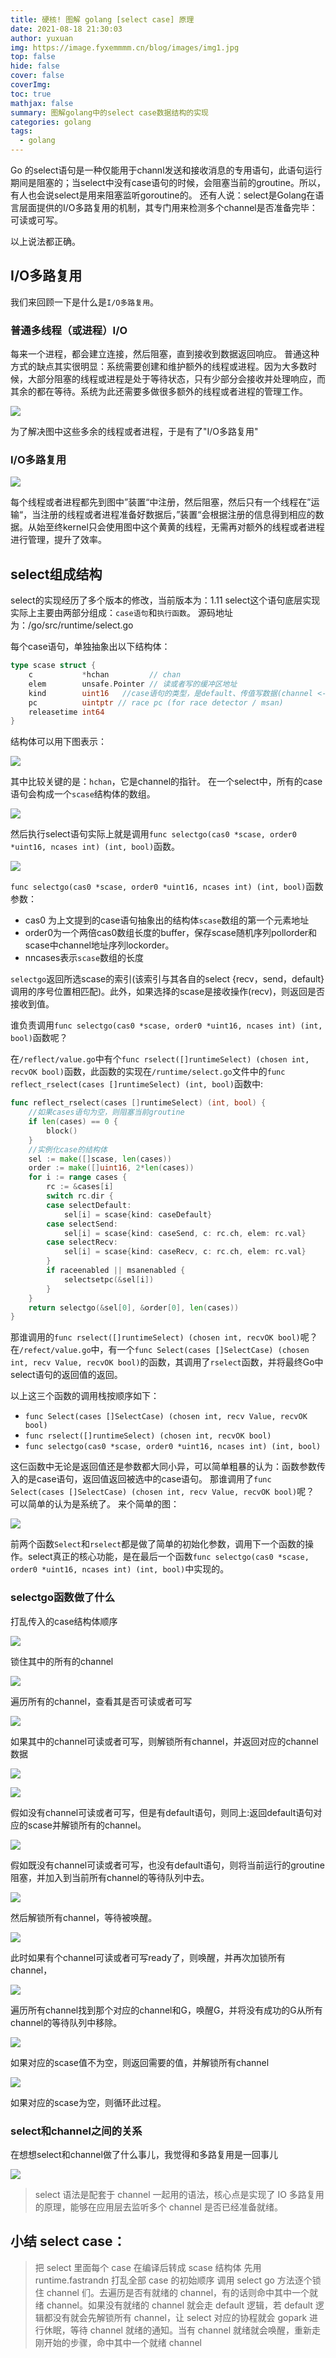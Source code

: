 ```yaml
---
title: 硬核! 图解 golang [select case] 原理
date: 2021-08-18 21:30:03
author: yuxuan
img: https://image.fyxemmmm.cn/blog/images/img1.jpg
top: false
hide: false
cover: false
coverImg: 
toc: true
mathjax: false
summary: 图解golang中的select case数据结构的实现
categories: golang
tags:
  - golang
---
```


Go 的select语句是一种仅能用于channl发送和接收消息的专用语句，此语句运行期间是阻塞的；当select中没有case语句的时候，会阻塞当前的groutine。所以，有人也会说select是用来阻塞监听goroutine的。
 还有人说：select是Golang在语言层面提供的I/O多路复用的机制，其专门用来检测多个channel是否准备完毕：可读或可写。

以上说法都正确。



## I/O多路复用

我们来回顾一下是什么是`I/O多路复用`。

### 普通多线程（或进程）I/O

每来一个进程，都会建立连接，然后阻塞，直到接收到数据返回响应。
 普通这种方式的缺点其实很明显：系统需要创建和维护额外的线程或进程。因为大多数时候，大部分阻塞的线程或进程是处于等待状态，只有少部分会接收并处理响应，而其余的都在等待。系统为此还需要多做很多额外的线程或者进程的管理工作。

![](https://image.fyxemmmm.cn/blog/images/%E8%B5%84%E6%BA%90/select1.webp)

为了解决图中这些多余的线程或者进程，于是有了"I/O多路复用"

### I/O多路复用

![](https://image.fyxemmmm.cn/blog/images/%E8%B5%84%E6%BA%90/select2.webp)

每个线程或者进程都先到图中”装置“中注册，然后阻塞，然后只有一个线程在”运输“，当注册的线程或者进程准备好数据后，”装置“会根据注册的信息得到相应的数据。从始至终kernel只会使用图中这个黄黄的线程，无需再对额外的线程或者进程进行管理，提升了效率。

## select组成结构

select的实现经历了多个版本的修改，当前版本为：1.11
 select这个语句底层实现实际上主要由两部分组成：`case语句`和`执行函数`。
 源码地址为：/go/src/runtime/select.go

每个case语句，单独抽象出以下结构体：



```go
type scase struct {
    c           *hchan         // chan
    elem        unsafe.Pointer // 读或者写的缓冲区地址
    kind        uint16   //case语句的类型，是default、传值写数据(channel <-) 还是  取值读数据(<- channel)
    pc          uintptr // race pc (for race detector / msan)
    releasetime int64
}
```

结构体可以用下图表示：



![](https://image.fyxemmmm.cn/blog/images/%E8%B5%84%E6%BA%90/select3.webp)



 其中比较关键的是：`hchan`，它是channel的指针。
 在一个select中，所有的case语句会构成一个`scase`结构体的数组。



![](https://image.fyxemmmm.cn/blog/images/%E8%B5%84%E6%BA%90/select4.webp)



然后执行select语句实际上就是调用`func selectgo(cas0 *scase, order0 *uint16, ncases int) (int, bool)`函数。

![](https://image.fyxemmmm.cn/blog/images/%E8%B5%84%E6%BA%90/select5.webp)



`func selectgo(cas0 *scase, order0 *uint16, ncases int) (int, bool)`函数参数：

- cas0 为上文提到的case语句抽象出的结构体`scase`数组的第一个元素地址
- order0为一个两倍cas0数组长度的buffer，保存scase随机序列pollorder和scase中channel地址序列lockorder。
- nncases表示`scase`数组的长度

`selectgo`返回所选scase的索引(该索引与其各自的select {recv，send，default}调用的序号位置相匹配)。此外，如果选择的scase是接收操作(recv)，则返回是否接收到值。

谁负责调用`func selectgo(cas0 *scase, order0 *uint16, ncases int) (int, bool)`函数呢？

在`/reflect/value.go`中有个`func rselect([]runtimeSelect) (chosen int, recvOK bool)`函数，此函数的实现在`/runtime/select.go`文件中的`func reflect_rselect(cases []runtimeSelect) (int, bool)`函数中:



```go
func reflect_rselect(cases []runtimeSelect) (int, bool) { 
    //如果cases语句为空，则阻塞当前groutine
    if len(cases) == 0 {
        block()
    }
    //实例化case的结构体
    sel := make([]scase, len(cases))
    order := make([]uint16, 2*len(cases))
    for i := range cases {
        rc := &cases[i]
        switch rc.dir {
        case selectDefault:
            sel[i] = scase{kind: caseDefault}
        case selectSend:
            sel[i] = scase{kind: caseSend, c: rc.ch, elem: rc.val}
        case selectRecv:
            sel[i] = scase{kind: caseRecv, c: rc.ch, elem: rc.val}
        }
        if raceenabled || msanenabled {
            selectsetpc(&sel[i])
        }
    }
    return selectgo(&sel[0], &order[0], len(cases))
}
```

那谁调用的`func rselect([]runtimeSelect) (chosen int, recvOK bool)`呢？
 在`/refect/value.go`中，有一个`func Select(cases []SelectCase) (chosen int, recv Value, recvOK bool)`的函数，其调用了`rselect`函数，并将最终Go中select语句的返回值的返回。

以上这三个函数的调用栈按顺序如下：

- `func Select(cases []SelectCase) (chosen int, recv Value, recvOK bool)`
- `func rselect([]runtimeSelect) (chosen int, recvOK bool)`
- `func selectgo(cas0 *scase, order0 *uint16, ncases int) (int, bool)`

这仨函数中无论是返回值还是参数都大同小异，可以简单粗暴的认为：函数参数传入的是case语句，返回值返回被选中的case语句。
 那谁调用了`func Select(cases []SelectCase) (chosen int, recv Value, recvOK bool)`呢？
 可以简单的认为是系统了。
 来个简单的图：

![](https://image.fyxemmmm.cn/blog/images/%E8%B5%84%E6%BA%90/select6.webp)

前两个函数`Select`和`rselect`都是做了简单的初始化参数，调用下一个函数的操作。select真正的核心功能，是在最后一个函数`func selectgo(cas0 *scase, order0 *uint16, ncases int) (int, bool)`中实现的。

### selectgo函数做了什么

打乱传入的case结构体顺序

![](https://image.fyxemmmm.cn/blog/images/%E8%B5%84%E6%BA%90/select7.webp)



锁住其中的所有的channel



![](https://image.fyxemmmm.cn/blog/images/%E8%B5%84%E6%BA%90/select8.webp)



遍历所有的channel，查看其是否可读或者可写

![](https://image.fyxemmmm.cn/blog/images/%E8%B5%84%E6%BA%90/select9.webp)



如果其中的channel可读或者可写，则解锁所有channel，并返回对应的channel数据

![](https://image.fyxemmmm.cn/blog/images/%E8%B5%84%E6%BA%90/select10.webp)



![](https://image.fyxemmmm.cn/blog/images/%E8%B5%84%E6%BA%90/select11.webp)



假如没有channel可读或者可写，但是有default语句，则同上:返回default语句对应的scase并解锁所有的channel。

![](https://image.fyxemmmm.cn/blog/images/%E8%B5%84%E6%BA%90/select11.webp)



假如既没有channel可读或者可写，也没有default语句，则将当前运行的groutine阻塞，并加入到当前所有channel的等待队列中去。

![](https://image.fyxemmmm.cn/blog/images/%E8%B5%84%E6%BA%90/select12.webp)



然后解锁所有channel，等待被唤醒。



![](https://image.fyxemmmm.cn/blog/images/%E8%B5%84%E6%BA%90/select13.webp)



此时如果有个channel可读或者可写ready了，则唤醒，并再次加锁所有channel，



![](https://image.fyxemmmm.cn/blog/images/%E8%B5%84%E6%BA%90/select14.webp)



遍历所有channel找到那个对应的channel和G，唤醒G，并将没有成功的G从所有channel的等待队列中移除。

![](https://image.fyxemmmm.cn/blog/images/%E8%B5%84%E6%BA%90/select15.webp)



如果对应的scase值不为空，则返回需要的值，并解锁所有channel

![](https://image.fyxemmmm.cn/blog/images/%E8%B5%84%E6%BA%90/select16.webp)



如果对应的scase为空，则循环此过程。

### select和channel之间的关系

在想想select和channel做了什么事儿，我觉得和多路复用是一回事儿

![](https://image.fyxemmmm.cn/blog/images/%E8%B5%84%E6%BA%90/select17.webp)

> select 语法是配套于 channel 一起用的语法，核心点是实现了 IO 多路复用的原理，能够在应用层去监听多个 channel 是否已经准备就绪。

## 小结 select case：
> 把 select 里面每个 case 在编译后转成 scase 结构体
先用 runtime.fastrandn 打乱全部 case 的初始顺序
调用 select go 方法逐个锁住 channel 们。去遍历是否有就绪的 channel，有的话则命中其中一个就绪 channel。如果没有就绪的 channel 就会走 default 逻辑，若 default 逻辑都没有就会先解锁所有 channel，让 select 对应的协程就会 gopark 进行休眠，等待 channel 就绪的通知。当有 channel 就绪就会唤醒，重新走刚开始的步骤，命中其中一个就绪 channel